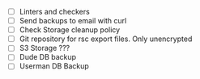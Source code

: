 - [ ] Linters and checkers
- [ ] Send backups to email with curl
- [ ] Check Storage cleanup policy
- [ ] Git repository for rsc export files. Only unencrypted
- [ ] S3 Storage ???
- [ ] Dude DB backup
- [ ] Userman DB Backup
